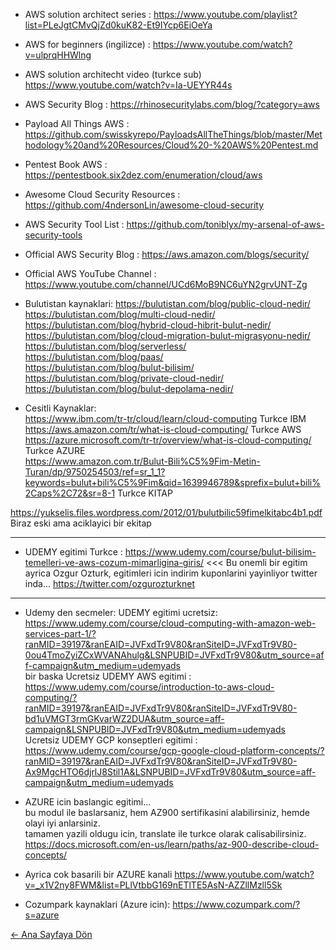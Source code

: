 * AWS solution architect series : https://www.youtube.com/playlist?list=PLeJgtCMvQjZd0kuK82-Et9IYcp6EiOeYa          
* AWS for beginners (ingilizce) : https://www.youtube.com/watch?v=ulprqHHWlng               
* AWS solution architecht video (turkce sub) https://www.youtube.com/watch?v=Ia-UEYYR44s  
* AWS Security Blog : https://rhinosecuritylabs.com/blog/?category=aws
* Payload All Things AWS : https://github.com/swisskyrepo/PayloadsAllTheThings/blob/master/Methodology%20and%20Resources/Cloud%20-%20AWS%20Pentest.md
* Pentest Book AWS : https://pentestbook.six2dez.com/enumeration/cloud/aws
* Awesome Cloud Security Resources : https://github.com/4ndersonLin/awesome-cloud-security
* AWS Security Tool List : https://github.com/toniblyx/my-arsenal-of-aws-security-tools
* Official AWS Security Blog : https://aws.amazon.com/blogs/security/
* Official AWS YouTube Channel : https://www.youtube.com/channel/UCd6MoB9NC6uYN2grvUNT-Zg

* Bulutistan kaynaklari:
https://bulutistan.com/blog/public-cloud-nedir/             
https://bulutistan.com/blog/multi-cloud-nedir/              
https://bulutistan.com/blog/hybrid-cloud-hibrit-bulut-nedir/              
https://bulutistan.com/blog/cloud-migration-bulut-migrasyonu-nedir/               
https://bulutistan.com/blog/serverless/                
https://bulutistan.com/blog/paas/                
https://bulutistan.com/blog/bulut-bilisim/                 
https://bulutistan.com/blog/private-cloud-nedir/                   
https://bulutistan.com/blog/bulut-depolama-nedir/                      
               
* Cesitli Kaynaklar:                     
https://www.ibm.com/tr-tr/cloud/learn/cloud-computing Turkce IBM            
https://aws.amazon.com/tr/what-is-cloud-computing/ Turkce AWS             
https://azure.microsoft.com/tr-tr/overview/what-is-cloud-computing/ Turkce AZURE                 
https://www.amazon.com.tr/Bulut-Bili%C5%9Fim-Metin-Turan/dp/9750254503/ref=sr_1_1?keywords=bulut+bili%C5%9Fim&qid=1639946789&sprefix=bulut+bili%2Caps%2C72&sr=8-1 Turkce KITAP
                       
https://yukselis.files.wordpress.com/2012/01/bulutbilic59fimelkitabc4b1.pdf Biraz eski ama aciklayici bir ekitap                   

---                
* UDEMY egitimi Turkce : https://www.udemy.com/course/bulut-bilisim-temelleri-ve-aws-cozum-mimarligina-giris/ <<< Bu onemli bir egitim ayrica Ozgur Ozturk, egitimleri icin indirim kuponlarini yayinliyor twitter inda... https://twitter.com/ozgurozturknet         
---         
                  
* Udemy den secmeler:
UDEMY egitimi ucretsiz: https://www.udemy.com/course/cloud-computing-with-amazon-web-services-part-1/?ranMID=39197&ranEAID=JVFxdTr9V80&ranSiteID=JVFxdTr9V80-0ou4TmoZyiZCxWVANAhulg&LSNPUBID=JVFxdTr9V80&utm_source=aff-campaign&utm_medium=udemyads               
bir baska Ucretsiz UDEMY AWS egitimi : https://www.udemy.com/course/introduction-to-aws-cloud-computing/?ranMID=39197&ranEAID=JVFxdTr9V80&ranSiteID=JVFxdTr9V80-bd1uVMGT3rmGKvarWZ2DUA&utm_source=aff-campaign&LSNPUBID=JVFxdTr9V80&utm_medium=udemyads               
Ucretsiz UDEMY GCP konseptleri egitimi :  https://www.udemy.com/course/gcp-google-cloud-platform-concepts/?ranMID=39197&ranEAID=JVFxdTr9V80&ranSiteID=JVFxdTr9V80-Ax9MgcHTO6djrlJ8Stil1A&LSNPUBID=JVFxdTr9V80&utm_source=aff-campaign&utm_medium=udemyads                      
                 
* AZURE icin baslangic egitimi...                
bu modul ile baslarsaniz, hem AZ900 sertifikasini alabilirsiniz, hemde olayi iyi anlarsiniz.               
tamamen yazili oldugu icin, translate ile turkce olarak calisabilirsiniz.               
https://docs.microsoft.com/en-us/learn/paths/az-900-describe-cloud-concepts/         
         
* Ayrica cok basarili bir AZURE kanali https://www.youtube.com/watch?v=_x1V2ny8FWM&list=PLlVtbbG169nETlTE5AsN-AZZllMzll5Sk

* Cozumpark kaynaklari (Azure icin):
https://www.cozumpark.com/?s=azure
             
[← Ana Sayfaya Dön](https://github.com/LuNiZz/siber-guvenlik-sss)
